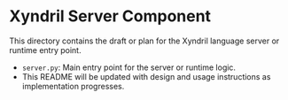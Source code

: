 # Xyndril Server Component

This directory contains the draft or plan for the Xyndril language server or runtime entry point.

- `server.py`: Main entry point for the server or runtime logic.
- This README will be updated with design and usage instructions as implementation progresses.

